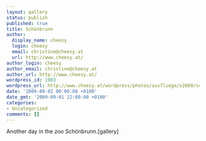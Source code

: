 ```yaml
---
layout: gallery
status: publish
published: true
title: Schönbrunn
author:
  display_name: cheesy
  login: cheesy
  email: christine@cheesy.at
  url: http://www.cheesy.at/
author_login: cheesy
author_email: christine@cheesy.at
author_url: http://www.cheesy.at/
wordpress_id: 1983
wordpress_url: http://www.cheesy.at/wordpress/photos/ausfluege/x2009/schoenbrunn/
date: '2009-09-02 00:00:00 +0100'
date_gmt: '2009-09-01 22:00:00 +0100'
categories:
- Uncategorized
comments: []
---
```

<!--:de-->Another day in the zoo Schönbrunn.[gallery]<!--:-->
